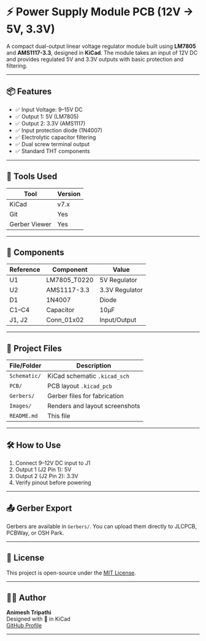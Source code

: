 # ⚡ Power Supply Module PCB (12V → 5V, 3.3V)

A compact dual-output linear voltage regulator module built using **LM7805** and **AMS1117-3.3**, designed in **KiCad**. The module takes an input of 12V DC and provides regulated 5V and 3.3V outputs with basic protection and filtering.

---

## 📦 Features

- ✅ Input Voltage: 9–15V DC
- ✅ Output 1: 5V (LM7805)
- ✅ Output 2: 3.3V (AMS1117)
- ✅ Input protection diode (1N4007)
- ✅ Electrolytic capacitor filtering
- ✅ Dual screw terminal output
- ✅ Standard THT components

---

## 🔧 Tools Used

| Tool     | Version   |
|----------|-----------|
| KiCad    | v7.x      |
| Git      | Yes       |
| Gerber Viewer | Yes  |

---

## 🧩 Components

| Reference | Component       | Value     |
|-----------|------------------|-----------|
| U1        | LM7805_T0220     | 5V Regulator |
| U2        | AMS1117-3.3      | 3.3V Regulator |
| D1        | 1N4007           | Diode |
| C1–C4     | Capacitor        | 10µF |
| J1, J2    | Conn_01x02       | Input/Output |

---

## 📂 Project Files

| File/Folder     | Description                   |
|-----------------|-------------------------------|
| `Schematic/`    | KiCad schematic `.kicad_sch`   |
| `PCB/`          | PCB layout `.kicad_pcb`        |
| `Gerbers/`      | Gerber files for fabrication   |
| `Images/`       | Renders and layout screenshots |
| `README.md`     | This file                      |

---

## 🛠️ How to Use

1. Connect 9–12V DC input to J1
2. Output 1 (J2 Pin 1): 5V
3. Output 2 (J2 Pin 2): 3.3V
4. Verify pinout before powering

---

## 📤 Gerber Export

Gerbers are available in `Gerbers/`. You can upload them directly to JLCPCB, PCBWay, or OSH Park.

---

## 📌 License

This project is open-source under the [MIT License](LICENSE).

---

## 🙋‍♂️ Author

**Animesh Tripathi**  
Designed with 💚 in KiCad  
[GitHub Profile](https://github.com/animesh2004)

---

